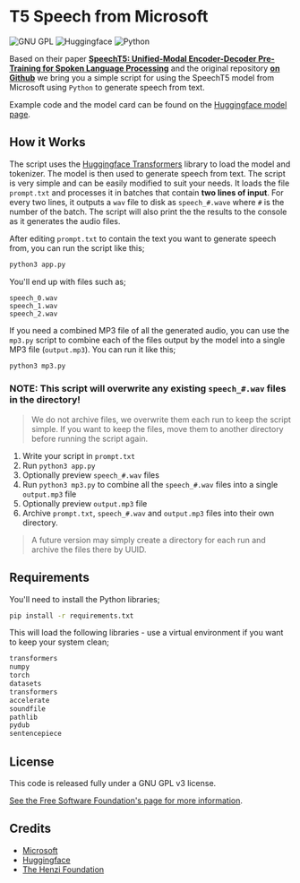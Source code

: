 # T5 Speech from Microsoft

![GNU GPL](https://badgen.net/badge/GNU%20GPL%20v3/license/orange) ![Huggingface](https://badgen.net/badge/icon/Huggingface?icon=huggingface&label=Transformers) ![Python](https://badgen.net/badge/icon/Python?icon=python&label=Python%203)

Based on their paper **[SpeechT5: Unified-Modal Encoder-Decoder Pre-Training for Spoken Language Processing](https://arxiv.org/abs/2110.07205)** and the original repository **[on Github](https://github.com/microsoft/SpeechT5/)** we bring you a simple script for using the SpeechT5 model from Microsoft using `Python` to generate speech from text.

Example code and the model card can be found on the [Huggingface model page](https://huggingface.co/microsoft/speecht5_tts).



## How it Works

The script uses the [Huggingface Transformers]() library to load the model and tokenizer. The model is then used to generate speech from text. The script is very simple and can be easily modified to suit your needs. It loads the file `prompt.txt` and processes it in batches that contain **two lines of input**. For every two lines, it outputs a `wav` file to disk as `speech_#.wave` where `#` is the number of the batch. The script will also print the the results to the console as it generates the audio files.

After editing `prompt.txt` to contain the text you want to generate speech from, you can run the script like this;

```bash
python3 app.py
```

You'll end up with files such as;

```
speech_0.wav
speech_1.wav
speech_2.wav
```

If you need a combined MP3 file of all the generated audio, you can use the `mp3.py` script to combine each of the files output by the model into a single MP3 file (`output.mp3`). You can run it like this;

```bash
python3 mp3.py
```

### NOTE: This script will overwrite any existing `speech_#.wav` files in the directory!

> We do not archive files, we overwrite them each run to keep the script simple. If you want to keep the files, move them to another directory before running the script again.

1. Write your script in `prompt.txt`
2. Run `python3 app.py`
3. Optionally preview `speech_#.wav` files
4. Run `python3 mp3.py` to combine all the `speech_#.wav` files into a single `output.mp3` file
5. Optionally preview `output.mp3` file
6. Archive `prompt.txt`, `speech_#.wav` and `output.mp3` files into their own directory.

> A future version may simply create a directory for each run and archive the files there by UUID.

## Requirements

You'll need to install the Python libraries;

```bash
pip install -r requirements.txt
```

This will load the following libraries - use a virtual environment if you want to keep your system clean;

```bash
transformers
numpy
torch
datasets
transformers
accelerate
soundfile
pathlib
pydub
sentencepiece
```

## License

This code is released fully under a GNU GPL v3 license. 

[See the Free Software Foundation's page for more information](https://www.gnu.org/licenses/gpl-3.0.html#license-text).

## Credits

- [Microsoft](http://www.microsoft.com)
- [Huggingface](https://huggingface.co)
- [The Henzi Foundation](https://henzi.org)